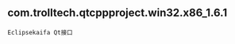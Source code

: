 com.trolltech.qtcppproject.win32.x86_1.6.1
-----------------------------------------------------
	
	Eclipsekaifa Qt接口